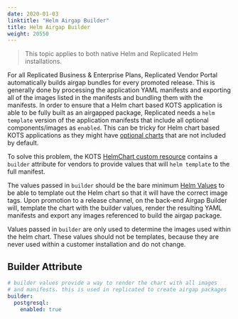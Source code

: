 ```yaml
---
date: 2020-01-03
linktitle: "Helm Airgap Builder"
title: Helm Airgap Builder
weight: 20550
---
```


> This topic applies to both native Helm and Replicated Helm installations.

For all Replicated Business & Enterprise Plans, Replicated Vendor Portal automatically builds airgap bundles for every promoted release. 
This is generally done by processing the application YAML manifests and exporting all of the images listed in the manifests and bundling them with the manifests. 
In order to ensure that a Helm chart based KOTS application is able to be fully built as an airgapped package, Replicated needs a `helm template` version of the application manifests that include all optional components/images as `enabled`. 
This can be tricky for Helm chart based KOTS applications as they might have [optional charts](/vendor/helm/optional-charts) that are not included by default.

To solve this problem, the KOTS [HelmChart custom resource](/reference/v1beta1/helmchart/) contains a `builder` attribute for vendors to provide values that will `helm template` to the full manifest.

The values passed in `builder` should be the bare minimum [Helm Values](https://helm.sh/docs/chart_template_guide/values_files/) to be able to template out the Helm chart so that it will have the correct image tags. 
Upon promotion to a release channel, on the back-end Airgap Builder will, template the chart with the builder values, render the resulting YAML manifests and export any images referenced to build the airgap package. 

Values passed in `builder` are only used to determine the images used within the helm chart.
These values should not be templates, because they are never used within a customer installation and do not change.

## Builder Attribute
```yaml
# builder values provide a way to render the chart with all images
# and manifests. this is used in replicated to create airgap packages
builder:
  postgresql:
    enabled: true
```
